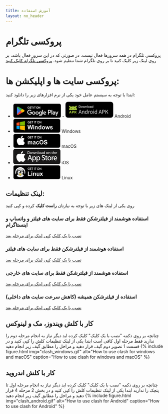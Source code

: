 ```yaml
---
title: آموزش استفاده
layout: no_header
---
```



# پروکسی تلگرام
پروکسی تلگرام در همه سرورها فعال نیست. در صورتی که در این سرور فعال باشد، بر روی لینک زیر کلیک کنید تا بر روی تلگرام شما تنظیم شود.
<a href="tg://proxy?server=defaultserverhost&port=443&secret=eedefaultusersecret6d61696c2e676f6f676c652e636f6d" class='btn btn-primary'>پروکسی تلگرام کلیک کنید</a>



# پروکسی سایت ها و اپلیکشن ها:
ابتدا با توجه به سیستم عامل خود یکی از نرم افزارهای زیر را دانلود کنید:
- [![Android: Google Play](/images/google-play-badge.png)](https://play.google.com/store/apps/details?id=com.github.kr328.clash) - [![Android: APK](/images/android-apk-badge.png)](../gh/Kr328/ClashForAndroid/releases/download/v2.5.11/cfa-2.5.11-premium-universal-release.apk) Android
- [![Windows](/images/BadgeWindows.png)](../gh/Fndroid/clash_for_windows_pkg/releases/download/0.20.4/Clash.for.Windows.Setup.0.20.4.exe) Windows
- [![macOS](/images/BadgeMacOS.png)](../gh/Fndroid/clash_for_windows_pkg/releases/download/0.20.4/Clash.for.Windows-0.20.4.dmg) macOS
- [![iOS: Shadowlink](/images/badgeiOS.png)](https://apps.apple.com/us/app/shadowlink-shadowsocks-vpn/id1439686518) iOS
- [![Linux](/images/BadgeLinux.png)](../gh/Fndroid/clash_for_windows_pkg/releases/download/0.20.5/Clash.for.Windows-0.20.5-x64-linux.tar.gz) Linux





## لینک تنظیمات:
روی یکی از لینک های زیر با توجه به نیازتان **راست کلیک** کرده و کپی کنید

### استفاده هوشمند از فیلترشکن فقط برای سایت های فیلتر و واتساپ و اینستاگرام

<a href="clash://install-config?url=https://defaultserverhost/defaultusersecret/clash/lite-meta.yml" class="btn btn-primary">نصب با یک کلیک</a>
<a href="https://defaultserverhost/defaultusersecret/clash/lite-meta.yml" class="btn btn-success copylink">کپی لینک برای مرحله بعد</a>

### استفاده هوشمند از فیلترشکن فقط برای سایت های فیلتر

<a href="clash://install-config?url=https://defaultserverhost/defaultusersecret/clash/lite.yml" class="btn btn-primary">نصب با یک کلیک</a>
<a href="https://defaultserverhost/defaultusersecret/clash/lite.yml" class="btn btn-success copylink">کپی لینک برای مرحله بعد</a>

### استفاده هوشمند از فیلترشکن فقط برای سایت های خارجی

<a href="clash://install-config?url=https://defaultserverhost/defaultusersecret/clash/normal.yml" class="btn btn-primary">نصب با یک کلیک</a>
<a href="https://defaultserverhost/defaultusersecret/clash/normal.yml" class="btn btn-success copylink">کپی لینک برای مرحله بعد</a>


### استفاده از فیلترشکن همیشه (کاهش سرعت سایت های داخلی)

<a href="clash://install-config?url=https://defaultserverhost/defaultusersecret/clash/all.yml" class="btn btn-primary">نصب با یک کلیک</a>
<a href="https://defaultserverhost/defaultusersecret/clash/all.yml" class="btn btn-success copylink">کپی لینک برای مرحله بعد</a>

## کار با کلش ویندوز، مک و لینوکس
  
چنانچه بر روی دکمه "نصب با یک کلیک" کلیک کرده اید دیگر نیاز به انجام مرحله دوم را ندارید فقط مرحله اول کافی است
ابندا یکی از لینک تنظیمات کلش را کپی کنید و در قسمت 1 تصویر دوم گیف قرار دهید و مراحل را مطابق گیف زیر انجام دهید
{% include figure.html img="clash_windows.gif" alt="How to use clash for windows and macOS" caption="How to use clash for windows and macOS" %}


## کار با کلش اندروید
چنانچه بر روی دکمه "نصب با یک کلیک" کلیک کرده اید دیگر نیاز به انجام مرحله اول تا پنچک را ندارید
ابندا یکی از لینک تنظیمات کلش را کپی کنید و در بخش 2 مرحله 4 قرار دهید و مراحل را مطابق گیف زیر انجام دهید
{% include figure.html img="clash_android.gif" alt="How to use clash for Android" caption="How to use clash for Android" %}

<style>
.text-break {
    word-wrap: break-word!important;
    word-break: break-word!important;
}
  </style>
<script>
  secret=document.location.pathname.split('/')[1];
  host=document.location.host;
  codes=document.getElementsByTagName('code');
  for (i=0; i<codes.length;i++){
    codes[i].innerHTML=codes[i].innerHTML.replaceAll('defaultusersecret',secret);
    codes[i].innerHTML=codes[i].innerHTML.replaceAll('defaultserverhost',host);
  }

  as=document.getElementsByTagName('a');
  for (i=0; i<as.length;i++){
    as[i].href=as[i].href.replaceAll('defaultusersecret',secret);
    as[i].href=as[i].href.replaceAll('defaultserverhost',host);
    as[i].innerHTML=as[i].innerHTML.replaceAll('defaultusersecret',secret);
    as[i].innerHTML=as[i].innerHTML.replaceAll('defaultserverhost',host);
  }

  copy_links=document.getElementsByClassName('copylink');
  function copy_click(e){
    e.preventDefault(); 
    console.log(this);console.log(e);
    var link=this.href;
    navigator.clipboard.writeText(link).then(function() {
      alert('Link Copied to clipboard '+link);
    }, function(err) {
        window.prompt("Copy to clipboard: Ctrl+C, Enter", link);
    });
  }
  for (i=0; i<copy_links.length;i++){
    copy_links[i].onclick=copy_click;
  }
</script>
